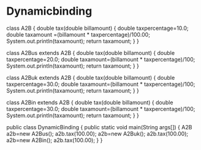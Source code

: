# Dynamicbinding
class A2B
{
double tax(double billamount)
{
double taxpercentage=10.0;
double taxamount =(billamount * taxpercentage)/100.00;
System.out.println(taxamount);
return taxamount;
}
}

class A2Bus extends A2B
{
double tax(double billamount)
{
double taxpercentage=20.0;
double taxamount=(billamount * taxpercentage)/100;
System.out.println(taxamount);
return taxamount;
}
}

class A2Buk extends A2B
{
double tax(double billamount)
{
double taxpercentage=30.0;
double taxamount=(billamount * taxpercentage)/100;
System.out.println(taxamount);
return taxamount;
}
}

class A2Bin extends A2B
{
double tax(double billamount)
{
double taxpercentage=30.0;
double taxamount=(billamount * taxpercentage)/100;
System.out.println(taxamount);
return taxamount;
}
}

public class DynamicBinding
{
public static void main(String args[])
{
A2B a2b=new A2Bus();
a2b.tax(100.00);
a2b=new A2Buk();
a2b.tax(100.00);
a2b=new A2Bin();
a2b.tax(100.00);
}
}
